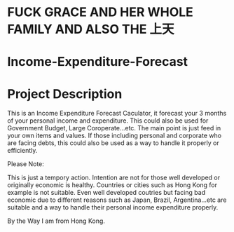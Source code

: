 # FUCK GRACE AND HER WHOLE FAMILY AND ALSO THE 上天
# Income-Expenditure-Forecast  

# Project Description
This is an Income Expenditure Forecast Caculator, it forecast your 3 months of your personal income and expenditure.
This could also be used for Government Budget, Large Coroperate...etc. The main point is just feed in your own items
and values. If those including personal and corporate who are facing debts, this could also be used as a way to handle
it properly or efficiently.   

Please Note:

This is just a tempory action. Intention are not for those well developed or originally economic is healthy. Countries or cities 
such as Hong Kong for example is not suitable. Even well developed coutries but facing bad economic due to different reasons 
such as Japan, Brazil, Argentina...etc are suitable and a way to handle their personal income expenditure properly.

By the Way I am from Hong Kong.
